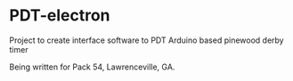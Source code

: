 # PDT-electron
Project to create interface software to PDT Arduino based pinewood derby timer

Being written for Pack 54, Lawrenceville, GA.
